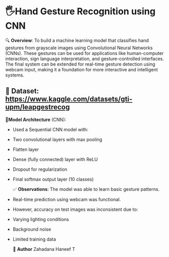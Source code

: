 # 🖐️Hand Gesture Recognition using CNN

🔍 **Overview**:
To build a machine learning model that classifies hand gestures from grayscale images using Convolutional Neural Networks (CNNs). These gestures can be used for applications like human-computer interaction, sign language interpretation, and gesture-controlled interfaces.
The final system can be extended for real-time gesture detection using webcam input, making it a foundation for more interactive and intelligent systems.

## 📁 Dataset: https://www.kaggle.com/datasets/gti-upm/leapgestrecog

 🧠**Model Architecture** (CNN):
* Used a Sequential CNN model with:
* Two convolutional layers with max pooling
* Flatten layer
* Dense (fully connected) layer with ReLU
* Dropout for regularization
* Final softmax output layer (10 classes)

  ✅ **Observations**:
The model was able to learn basic gesture patterns.
* Real-time prediction using webcam was functional.
* However, accuracy on test images was inconsistent due to:
* Varying lighting conditions
* Background noise
* Limited training data

  👤 **Author**
  Zahadana Haneef T
